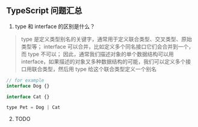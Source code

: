 ## TypeScript 问题汇总

1. type 和 interface 的区别是什么？
> type 是定义类型别名的关键字，通常用于定义联合类型、交叉类型、原始类型等；
> interface 可以合并，比如定义多个同名接口它们会合并到一个，而 type 不可以；
> 因此，通常我们描述对象的单个数据结构可以用 interface，如果描述的对象又多种数据结构的可能，我们可以定义多个接口用联合类型，然后用 type 给这个联合类型定义一个别名
```javascript
// for example
interface Dog {}

interface Cat {}

type Pet = Dog | Cat
```

2. TODO
